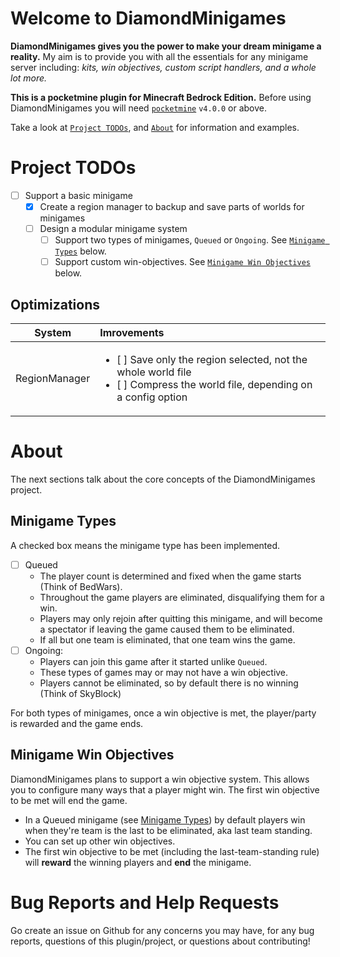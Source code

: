 # Welcome to DiamondMinigames

**DiamondMinigames gives you the power to make your dream minigame a reality.**
My aim is to provide you with all the essentials for any minigame server including: _kits, win objectives, custom script handlers, and a whole lot more._

**This is a pocketmine plugin for Minecraft Bedrock Edition.** Before using DiamondMinigames you will need [`pocketmine`](https://github.com/pmmp/PocketMine-MP) `v4.0.0` or above.

Take a look at [`Project TODOs`](#project-todos), and [`About`](#about) for information and examples.

# Project TODOs

- [ ] Support a basic minigame
  - [x] Create a region manager to backup and save parts of worlds for minigames
  - [ ] Design a modular minigame system
    - [ ] Support two types of minigames, `Queued` or `Ongoing`. See [`Minigame Types`](#minigame-types) below.
    - [ ] Support custom win-objectives. See [`Minigame Win Objectives`](#minigame-win-objectives) below.

## Optimizations

|    System     | Imrovements                                                                                                                                     |
| :-----------: | :---------------------------------------------------------------------------------------------------------------------------------------------- |
| RegionManager | <ul><li>[ ] Save only the region selected, not the whole world file</li><li>[ ] Compress the world file, depending on a config option</li></ul> |

# About

The next sections talk about the core concepts of the DiamondMinigames project.

## Minigame Types

A checked box means the minigame type has been implemented.

- [ ] Queued
  - The player count is determined and fixed when the game starts (Think of BedWars).
  - Throughout the game players are eliminated, disqualifying them for a win.
  - Players may only rejoin after quitting this minigame, and will become a spectator if leaving the game caused them to be eliminated.
  - If all but one team is eliminated, that one team wins the game.
- [ ] Ongoing:
  - Players can join this game after it started unlike `Queued`.
  - These types of games may or may not have a win objective.
  - Players cannot be eliminated, so by default there is no winning (Think of SkyBlock)

For both types of minigames, once a win objective is met, the player/party is rewarded and the game ends.

## Minigame Win Objectives

DiamondMinigames plans to support a win objective system. This allows you to configure many ways that a player might win. The first win objective to be met will end the game.

- In a Queued minigame (see [Minigame Types](#minigame-types)) by default players win when they're team is the last to be eliminated, aka last team standing.
- You can set up other win objectives.
- The first win objective to be met (including the last-team-standing rule) will **reward** the winning players and **end** the minigame.

# Bug Reports and Help Requests

Go create an issue on Github for any concerns you may have, for any bug reports, questions of this plugin/project, or questions about contributing!
